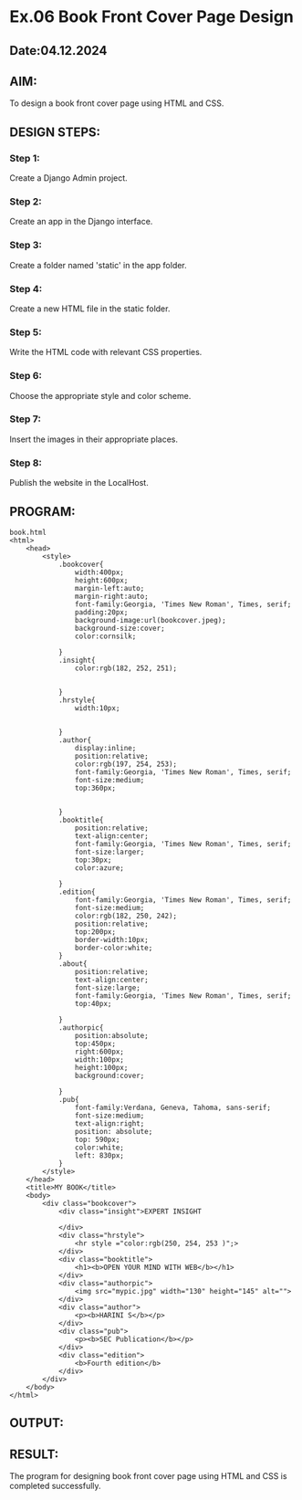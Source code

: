 # Ex.06 Book Front Cover Page Design
## Date:04.12.2024

## AIM:
To design a book front cover page using HTML and CSS.

## DESIGN STEPS:

### Step 1:
Create a Django Admin project.

### Step 2:
Create an app in the Django interface.

### Step 3:
Create a folder named 'static' in the app folder.

### Step 4:
Create a new HTML file in the static folder.

### Step 5:
Write the HTML code with relevant CSS properties.

### Step 6:
Choose the appropriate style and color scheme.

### Step 7:
Insert the images in their appropriate places.

### Step 8:
Publish the website in the LocalHost.

## PROGRAM:
```
book.html
<html>
    <head>
        <style>
            .bookcover{
                width:400px;
                height:600px;
                margin-left:auto;
                margin-right:auto;
                font-family:Georgia, 'Times New Roman', Times, serif;
                padding:20px;
                background-image:url(bookcover.jpeg);
                background-size:cover;
                color:cornsilk;

            }
            .insight{
                color:rgb(182, 252, 251);
    

            }
            .hrstyle{
                width:10px;
                

            }
            .author{
                display:inline;
                position:relative;
                color:rgb(197, 254, 253);
                font-family:Georgia, 'Times New Roman', Times, serif;
                font-size:medium;
                top:360px;


            }
            .booktitle{
                position:relative;
                text-align:center;
                font-family:Georgia, 'Times New Roman', Times, serif;
                font-size:larger;
                top:30px;
                color:azure;

            }
            .edition{
                font-family:Georgia, 'Times New Roman', Times, serif;
                font-size:medium;
                color:rgb(182, 250, 242);
                position:relative;
                top:200px;
                border-width:10px;
                border-color:white;
            }
            .about{
                position:relative;
                text-align:center;
                font-size:large;
                font-family:Georgia, 'Times New Roman', Times, serif;
                top:40px;
                
            }
            .authorpic{
                position:absolute;
                top:450px;
                right:600px;
                width:100px;
                height:100px;
                background:cover;

            }
            .pub{
                font-family:Verdana, Geneva, Tahoma, sans-serif;
                font-size:medium;
                text-align:right;
                position: absolute;
                top: 590px;
                color:white;
                left: 830px;
            }
        </style>
    </head>
    <title>MY BOOK</title>
    <body>
        <div class="bookcover">
            <div class="insight">EXPERT INSIGHT
                
            </div>
            <div class="hrstyle">
                <hr style ="color:rgb(250, 254, 253 )";>
            </div>
            <div class="booktitle">
                <h1><b>OPEN YOUR MIND WITH WEB</b></h1>                                                                                                                                                                                                                                                                                                                                                                                                                                                                                             
            </div>
            <div class="authorpic">
                <img src="mypic.jpg" width="130" height="145" alt="">
            </div>
            <div class="author">
                <p><b>HARINI S</b></p>
            </div>
            <div class="pub">
                <p><b>SEC Publication</b></p>
            </div>
            <div class="edition">
                <b>Fourth edition</b>
            </div>
        </div>
    </body>
</html>
```


## OUTPUT:


## RESULT:
The program for designing book front cover page using HTML and CSS is completed successfully.
